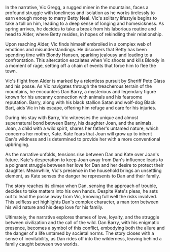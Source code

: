 In the narrative, Vic Gregg, a rugged miner in the mountains, faces a profound struggle with loneliness and isolation as he works tirelessly to earn enough money to marry Betty Neal. Vic's solitary lifestyle begins to take a toll on him, leading to a deep sense of longing and homesickness. As spring arrives, he decides to take a break from his laborious routine and head to Alder, where Betty resides, in hopes of rekindling their relationship.

Upon reaching Alder, Vic finds himself embroiled in a complex web of emotions and misunderstandings. He discovers that Betty has been spending time with Blondy Hansen, sparking jealousy and leading to a confrontation. This altercation escalates when Vic shoots and kills Blondy in a moment of rage, setting off a chain of events that force him to flee the town.

Vic's flight from Alder is marked by a relentless pursuit by Sheriff Pete Glass and his posse. As Vic navigates through the treacherous terrain of the mountains, he encounters Dan Barry, a mysterious and legendary figure known for his uncanny connection with animals and his fearsome reputation. Barry, along with his black stallion Satan and wolf-dog Black Bart, aids Vic in his escape, offering him refuge and care for his injuries.

During his stay with Barry, Vic witnesses the unique and almost supernatural bond between Barry, his daughter Joan, and the animals. Joan, a child with a wild spirit, shares her father's untamed nature, which concerns her mother, Kate. Kate fears that Joan will grow up to inherit Dan's wildness and is determined to provide her with a more conventional upbringing.

As the narrative unfolds, tensions rise between Dan and Kate over Joan's future. Kate's desperation to keep Joan away from Dan's influence leads to a poignant struggle between her love for Dan and her desire to protect their daughter. Meanwhile, Vic's presence in the household brings an unsettling element, as Kate senses the danger he represents to Dan and their family.

The story reaches its climax when Dan, sensing the approach of trouble, decides to take matters into his own hands. Despite Kate's pleas, he sets out to lead the posse away from Vic, knowing full well the risks involved. This selfless act highlights Dan's complex character, a man torn between his wild nature and his deep love for his family.

Ultimately, the narrative explores themes of love, loyalty, and the struggle between civilization and the call of the wild. Dan Barry, with his enigmatic presence, becomes a symbol of this conflict, embodying both the allure and the danger of a life untamed by societal norms. The story closes with a sense of inevitability, as Dan rides off into the wilderness, leaving behind a family caught between two worlds.